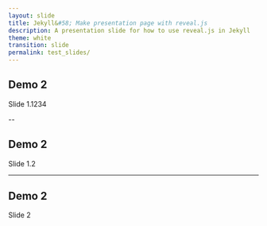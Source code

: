 ```yaml
---
layout: slide
title: Jekyll&#58; Make presentation page with reveal.js
description: A presentation slide for how to use reveal.js in Jekyll
theme: white
transition: slide
permalink: test_slides/
---
```


## Demo 2
Slide 1.1234

--

## Demo 2
Slide 1.2

---

## Demo 2
Slide 2
